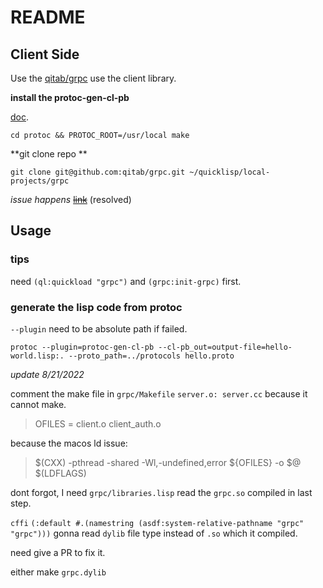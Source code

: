 # README #

## Client Side ##

Use the [qitab/grpc](https://github.com/qitab/grpc) use the client library.

**install the protoc-gen-cl-pb**

[doc](https://github.com/qitab/cl-protobufs#installation). 

`cd protoc && PROTOC_ROOT=/usr/local make`

**git clone repo **

`git clone git@github.com:qitab/grpc.git ~/quicklisp/local-projects/grpc`

*issue happens*
~~[link](https://github.com/qitab/grpc/issues/44)~~ (resolved)

## Usage ##

### tips ###

need `(ql:quickload "grpc")` and `(grpc:init-grpc)` first.

### generate the lisp code from protoc ###

`--plugin` need to be absolute path if failed.

`protoc --plugin=protoc-gen-cl-pb --cl-pb_out=output-file=hello-world.lisp:. --proto_path=../protocols hello.proto`

*update 8/21/2022*

comment the make file in `grpc/Makefile` `server.o: server.cc` because it cannot make.

> OFILES = client.o client_auth.o

because the macos ld issue: 

> $(CXX) -pthread -shared -Wl,-undefined,error ${OFILES} -o $@ $(LDFLAGS)

dont forgot, I need `grpc/libraries.lisp` read the `grpc.so` compiled in last step.

`cffi` `(:default #.(namestring (asdf:system-relative-pathname "grpc" "grpc")))` gonna read `dylib` file type instead of `.so` which it compiled.

need give a PR to fix it.

either make `grpc.dylib` 
